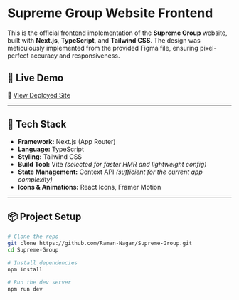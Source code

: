 # Supreme Group Website Frontend

This is the official frontend implementation of the **Supreme Group** website, built with **Next.js**, **TypeScript**, and **Tailwind CSS**. The design was meticulously implemented from the provided Figma file, ensuring pixel-perfect accuracy and responsiveness.

## 🚀 Live Demo

🔗 [View Deployed Site](https://supreme-group-kappa.vercel.app)

---

## 🧰 Tech Stack

- **Framework:** Next.js (App Router)
- **Language:** TypeScript
- **Styling:** Tailwind CSS
- **Build Tool:** Vite *(selected for faster HMR and lightweight config)*
- **State Management:** Context API *(sufficient for the current app complexity)*
- **Icons & Animations:** React Icons, Framer Motion

---

## 📦 Project Setup

```bash
# Clone the repo
git clone https://github.com/Raman-Nagar/Supreme-Group.git
cd Supreme-Group

# Install dependencies
npm install

# Run the dev server
npm run dev
